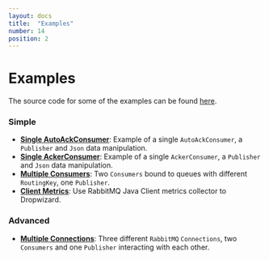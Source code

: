 ```yaml
---
layout: docs
title:  "Examples"
number: 14
position: 2
---
```


# Examples

The source code for some of the examples can be found [here](https://github.com/profunktor/fs2-rabbit/tree/master/examples/src/main/scala/dev.profunktor/fs2rabbit/examples).

### Simple

- **[Single AutoAckConsumer](./sample-autoack.html)**: Example of a single `AutoAckConsumer`, a `Publisher` and `Json` data manipulation.
- **[Single AckerConsumer](./sample-acker.html)**: Example of a single `AckerConsumer`, a `Publisher` and `Json` data  manipulation.
- **[Multiple Consumers](./sample-mult-consumers.html)**: Two `Consumers` bound to queues with different `RoutingKey`, one `Publisher`.
- **[Client Metrics](./client-metrics.html)**: Use RabbitMQ Java Client metrics collector to Dropwizard.

### Advanced

- **[Multiple Connections](./sample-mult-connections.html)**: Three different `RabbitMQ` `Connections`, two `Consumers` and one `Publisher` interacting with each other.

